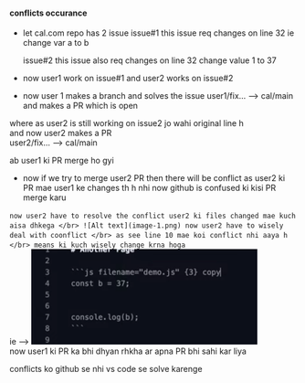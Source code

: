 #### conflicts occurance
- let cal.com repo has 2 issue 
  issue#1 
  this issue req changes on line 32
  ie change var a to b

  issue#2
  this issue also req changes on line 32
  change value 1 to 37 

- now user1 work on issue#1 and user2 works on issue#2

- now user 1 makes  a branch and solves the issue  user1/fix... --> cal/main
 and makes a PR which is open

where as user2 is still working on issue2 jo wahi original line h</br>
and now user2 makes a PR </br>
user2/fix... --> cal/main</br>

ab user1 ki PR merge ho gyi

- now if we try to merge user2 PR then there will be conflict as user2 ki PR mae user1 ke changes th h nhi 
  now github is confused ki kisi PR merge karu 

` now user2 have to resolve the conflict user2 ki files changed mae kuch aisa dhkega </br>
![Alt text](image-1.png)
now user2 have to wisely deal with coonflict </br>
as see line 10 mae koi conflict nhi aaya h </br>
means ki kuch wisely change krna hoga ` </br>
ie --> ![Alt text](image-2.png)</br>
now user1 ki PR ka bhi dhyan rhkha ar apna PR bhi sahi kar liya</br>

conflicts ko github se nhi vs code se solve karenge 

 












